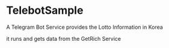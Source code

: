 # TelebotSample
A Telegram Bot Service provides the Lotto Information in Korea

it runs and gets data from the GetRich Service
